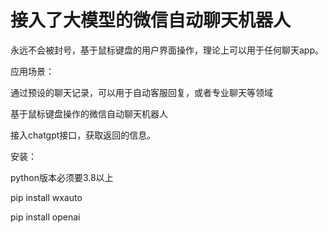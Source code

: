 # 接入了大模型的微信自动聊天机器人

永远不会被封号，基于鼠标键盘的用户界面操作，理论上可以用于任何聊天app。

应用场景：

通过预设的聊天记录，可以用于自动客服回复，或者专业聊天等领域


基于鼠标键盘操作的微信自动聊天机器人

接入chatgpt接口，获取返回的信息。

安装：

python版本必须要3.8以上

pip install wxauto

pip install openai
